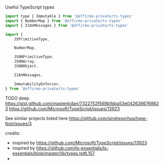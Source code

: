 Useful TypeScript types

```js
import type { Immutable } from '@offirmo-private/ts-types'
import { NumberMap } from '@offirmo-private/ts-types'
import { I18nMessages } from '@offirmo-private/ts-types'

import {
	JSPrimitiveType,

	NumberMap,

	JSONPrimitiveType,
	JSONArray,
	JSONObject,

	I18nMessages,

	ImmutabilityEnforcer,
} from '@offirmo-private/ts-types'
```


TODO deep https://gist.github.com/masterkidan/7322752f569b1bba53e0426266768623
          https://github.com/Microsoft/TypeScript/issues/13923

See similar projects listed here https://github.com/sindresorhus/type-fest/issues/3

credits:
- inspired by https://github.com/Microsoft/TypeScript/issues/13923
- inspired by https://github.com/ts-essentials/ts-essentials/blob/master/lib/types.ts#L157
-

